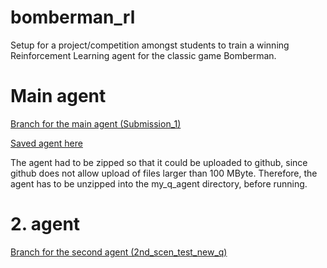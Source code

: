 # bomberman_rl
Setup for a project/competition amongst students to train a winning Reinforcement Learning agent for the classic game Bomberman.

# Main agent
[Branch for the main agent (Submission_1)](https://github.com/YannEbling/bomberman_rl/tree/Submission_1/)

[Saved agent here](https://github.com/YannEbling/bomberman_rl/tree/Submission_1/agent_code/my_q_agent/Submission)

The agent had to be zipped so that it could be uploaded to github, since github does not allow upload of files larger than 100 MByte.
Therefore, the agent has to be unzipped into the my_q_agent directory, before running. 

# 2. agent
[Branch for the second agent (2nd_scen_test_new_q)](https://github.com/YannEbling/bomberman_rl/tree/2nd_scen_test_new_q/)

